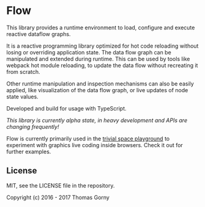 # Flow

This library provides a runtime environment to load, configure and execute reactive dataflow graphs.

It is a reactive programming library optimized for hot code reloading without losing or overriding application state.
The data flow graph can be manipulated and extended during runtime. This can be used by tools like webpack hot module reloading, to update the data flow without recreating it from scratch.

Other runtime manipulation and inspection mechanisms can also be easily applied, like visualization of the data flow graph, or live updates of node state values.

Developed and build for usage with TypeScript.

*This library is currently alpha state, in heavy development and APIs are changing frequently!*

Flow is currently primarily used in the [trivial space playground](https://github.com/trivial-space/playground) to experiment with graphics live coding inside browsers. Check it out for further examples.


## License

MIT, see the LICENSE file in the repository.

Copyright (c) 2016 - 2017 Thomas Gorny
